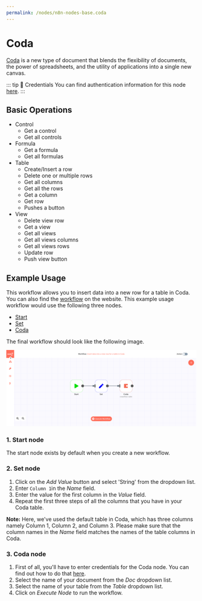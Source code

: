 ```yaml
---
permalink: /nodes/n8n-nodes-base.coda
---
```


# Coda

[Coda](https://coda.io/) is a new type of document that blends the flexibility of documents, the power of spreadsheets, and the utility of applications into a single new canvas. 

::: tip 🔑 Credentials
You can find authentication information for this node [here](../../../credentials/Coda/README.md).
:::

## Basic Operations

- Control
    - Get a control
    - Get all controls
- Formula
    - Get a formula
    - Get all formulas
- Table
    - Create/Insert a row
    - Delete one or multiple rows
    - Get all columns
    - Get all the rows
    - Get a column
    - Get row
    - Pushes a button
- View
    - Delete view row
    - Get a view
    - Get all views
    - Get all views columns
    - Get all views rows
    - Update row
    - Push view button


## Example Usage

This workflow allows you to insert data into a new row for a table in Coda. You can also find the [workflow](https://n8n.io/workflows/482) on the website. This example usage workflow would use the following three nodes.
- [Start](../../core-nodes/Start/README.md)
- [Set](../../core-nodes/Set/README.md)
- [Coda]()

The final workflow should look like the following image.

![A workflow with the Coda node](./workflow.png)

### 1. Start node

The start node exists by default when you create a new workflow.

### 2. Set node

1. Click on the *Add Value* button and select 'String' from the dropdown list.
2. Enter `Column 1`in the *Name* field.
3. Enter the value for the first column in the *Value* field.
4. Repeat the first three steps of all the columns that you have in your Coda table. 

**Note:** Here, we've used the default table in Coda, which has three columns namely Column 1, Column 2, and Column 3. Please make sure that the column names in the *Name* field matches the names of the table columns in Coda.

### 3. Coda node

1. First of all, you'll have to enter credentials for the Coda node. You can find out how to do that [here](../../../credentials/Coda/README.md).
2. Select the name of your document from the *Doc* dropdown list.
3. Select the name of your table from the *Table* dropdown list.
4. Click on *Execute Node* to run the workflow.

